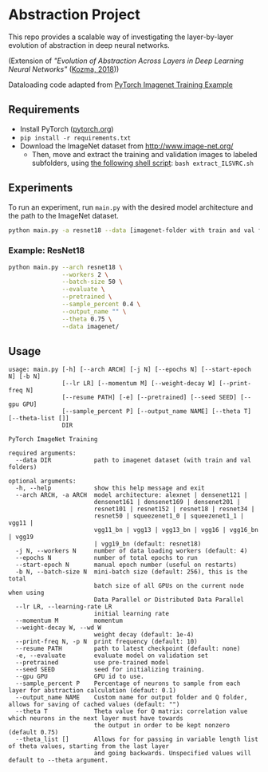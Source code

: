 # Abstraction Project

This repo provides a scalable way of investigating the layer-by-layer evolution of abstraction in deep neural networks.

(Extension of *"Evolution of Abstraction Across Layers in Deep Learning Neural Networks"* ([Kozma, 2018](https://www.sciencedirect.com/science/article/pii/S1877050918322294)))

Dataloading code adapted from [PyTorch Imagenet Training Example](https://github.com/pytorch/examples/tree/main/imagenet)

## Requirements

- Install PyTorch ([pytorch.org](http://pytorch.org))
- `pip install -r requirements.txt`
- Download the ImageNet dataset from http://www.image-net.org/
    - Then, move and extract the training and validation images to labeled subfolders, using [the following shell script](extract_ILSVRC.sh): `bash extract_ILSVRC.sh`

## Experiments

To run an experiment, run `main.py` with the desired model architecture and the path to the ImageNet dataset. 

```bash 
python main.py -a resnet18 --data [imagenet-folder with train and val folders] 
```

### Example: ResNet18

```bash
python main.py --arch resnet18 \
               --workers 2 \
               --batch-size 50 \
               --evaluate \
               --pretrained \
               --sample_percent 0.4 \
               --output_name "" \
               --theta 0.75 \
               --data imagenet/
```

## Usage

```
usage: main.py [-h] [--arch ARCH] [-j N] [--epochs N] [--start-epoch N] [-b N]
               [--lr LR] [--momentum M] [--weight-decay W] [--print-freq N]
               [--resume PATH] [-e] [--pretrained] [--seed SEED] [--gpu GPU]
               [--sample_percent P] [--output_name NAME] [--theta T] [--theta-list []]
               DIR

PyTorch ImageNet Training

required arguments:
  --data DIR            path to imagenet dataset (with train and val folders)

optional arguments:
  -h, --help            show this help message and exit
  --arch ARCH, -a ARCH  model architecture: alexnet | densenet121 |
                        densenet161 | densenet169 | densenet201 |
                        resnet101 | resnet152 | resnet18 | resnet34 |
                        resnet50 | squeezenet1_0 | squeezenet1_1 | vgg11 |
                        vgg11_bn | vgg13 | vgg13_bn | vgg16 | vgg16_bn | vgg19
                        | vgg19_bn (default: resnet18)
  -j N, --workers N     number of data loading workers (default: 4)
  --epochs N            number of total epochs to run
  --start-epoch N       manual epoch number (useful on restarts)
  -b N, --batch-size N  mini-batch size (default: 256), this is the total
                        batch size of all GPUs on the current node when using
                        Data Parallel or Distributed Data Parallel
  --lr LR, --learning-rate LR
                        initial learning rate
  --momentum M          momentum
  --weight-decay W, --wd W
                        weight decay (default: 1e-4)
  --print-freq N, -p N  print frequency (default: 10)
  --resume PATH         path to latest checkpoint (default: none)
  -e, --evaluate        evaluate model on validation set
  --pretrained          use pre-trained model
  --seed SEED           seed for initializing training.
  --gpu GPU             GPU id to use.
  --sample_percent P    Percentage of neurons to sample from each layer for abstraction calculation (defaut: 0.1)
  --output_name NAME    Custom name for output folder and Q folder, allows for saving of cached values (default: "")
  --theta T             Theta value for Q matrix: correlation value which neurons in the next layer must have towards
                        the output in order to be kept nonzero (default 0.75)
  --theta_list []       Allows for for passing in variable length list of theta values, starting from the last layer
                        and going backwards. Unspecified values will default to --theta argument.
                        
```
